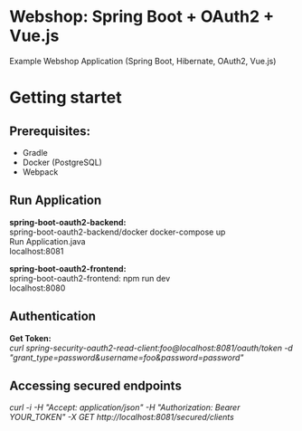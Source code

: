 # Webshop: Spring Boot + OAuth2 + Vue.js

Example Webshop Application (Spring Boot, Hibernate, OAuth2, Vue.js)

# Getting startet
## Prerequisites:
- Gradle
- Docker (PostgreSQL)
- Webpack     

## Run Application
**spring-boot-oauth2-backend:**  
spring-boot-oauth2-backend/docker docker-compose up  
Run Application.java  
localhost:8081  

**spring-boot-oauth2-frontend:**  
spring-boot-oauth2-frontend: npm run dev  
localhost:8080  

## Authentication
**Get Token:**  
*curl spring-security-oauth2-read-client:foo@localhost:8081/oauth/token -d "grant_type=password&username=foo&password=password"*

## Accessing secured endpoints
*curl -i -H "Accept: application/json" -H "Authorization: Bearer YOUR_TOKEN" -X GET http://localhost:8081/secured/clients*
